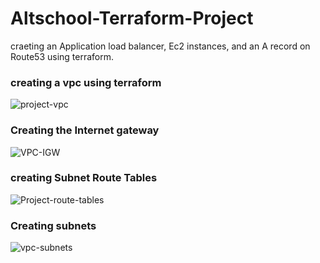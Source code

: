 # Altschool-Terraform-Project
craeting an Application load balancer, Ec2 instances, and an A record on Route53 using terraform. 

### creating a vpc using terraform 

![project-vpc](https://user-images.githubusercontent.com/102290896/216829560-36e2e681-ccfc-4b16-b82f-df0e48c011cc.jpeg)


### Creating the Internet gateway 

![VPC-IGW](https://user-images.githubusercontent.com/102290896/216829524-d551be9a-5e76-4fb3-a0b2-94dc115dc0cc.png)


### creating Subnet Route Tables

![Project-route-tables](https://user-images.githubusercontent.com/102290896/216829467-c2bb0b9b-ff26-48c7-8359-36136f9bd615.png)

### Creating subnets 

![vpc-subnets](https://user-images.githubusercontent.com/102290896/216829637-951d2d23-bbf7-4f1f-8d52-c49455b92a9c.png)














